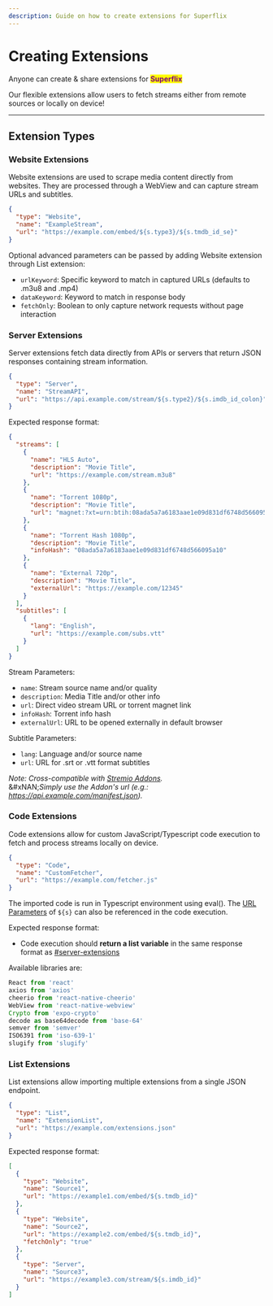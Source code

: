 ```yaml
---
description: Guide on how to create extensions for Superflix
---
```


# Creating Extensions

Anyone can create & share extensions for <mark style="color:purple;">**Superflix**</mark>

Our flexible extensions allow users to fetch streams either from remote sources or locally on device!

***

## Extension Types

### Website Extensions

Website extensions are used to scrape media content directly from websites. They are processed through a WebView and can capture stream URLs and subtitles.

```json
{
  "type": "Website",
  "name": "ExampleStream",
  "url": "https://example.com/embed/${s.type3}/${s.tmdb_id_se}"
}
```

Optional advanced parameters can be passed by adding Website extension through List extension:

* `urlKeyword`: Specific keyword to match in captured URLs (defaults to .m3u8 and .mp4)
* `dataKeyword`: Keyword to match in response body
* `fetchOnly`: Boolean to only capture network requests without page interaction

### Server Extensions

Server extensions fetch data directly from APIs or servers that return JSON responses containing stream information.

```json
{
  "type": "Server",
  "name": "StreamAPI",
  "url": "https://api.example.com/stream/${s.type2}/${s.imdb_id_colon}"
}
```

Expected response format:

```json
{
  "streams": [
    {
      "name": "HLS Auto",
      "description": "Movie Title",
      "url": "https://example.com/stream.m3u8"
    },
    {
      "name": "Torrent 1080p",
      "description": "Movie Title",
      "url": "magnet:?xt=urn:btih:08ada5a7a6183aae1e09d831df6748d566095a10"
    },
    {
      "name": "Torrent Hash 1080p", 
      "description": "Movie Title",
      "infoHash": "08ada5a7a6183aae1e09d831df6748d566095a10"
    },
    {
      "name": "External 720p",
      "description": "Movie Title", 
      "externalUrl": "https://example.com/12345"
    }
  ],
  "subtitles": [
    {
      "lang": "English",
      "url": "https://example.com/subs.vtt"
    }
  ]
}
```

Stream Parameters:

* `name`: Stream source name and/or quality
* `description`: Media Title and/or other info
* `url`: Direct video stream URL or torrent magnet link
* `infoHash`: Torrent info hash
* `externalUrl`: URL to be opened externally in default browser

Subtitle Parameters:

* `lang`: Language and/or source name
* `url`: URL for .srt or .vtt format subtitles

_Note:_ _Cross-compatible with_ [_Stremio Addons_](https://stremio-addons.com/)_._ \
&#xNAN;_&#x53;imply use the Addon's url (e.g.: https://api.example.com/manifest.json)._

### Code Extensions

Code extensions allow for custom JavaScript/Typescript code execution to fetch and process streams locally on device.

```json
{
  "type": "Code",
  "name": "CustomFetcher",
  "url": "https://example.com/fetcher.js"
}
```

The imported code is run in Typescript environment using eval(). The [URL Parameters](creating-extensions.md#url-parameters) of `${s}` can also be referenced in the code execution.

Expected response format:

* Code execution should **return a list variable** in the same response format as [#server-extensions](creating-extensions.md#server-extensions "mention")

Available libraries are:

```typescript
React from 'react'
axios from 'axios'
cheerio from 'react-native-cheerio'
WebView from 'react-native-webview'
Crypto from 'expo-crypto'
decode as base64decode from 'base-64'
semver from 'semver'
ISO6391 from 'iso-639-1'
slugify from 'slugify'
```

### List Extensions

List extensions allow importing multiple extensions from a single JSON endpoint.

```json
{
  "type": "List",
  "name": "ExtensionList",
  "url": "https://example.com/extensions.json"
}
```

Expected response format:

```json
[
  {
    "type": "Website",
    "name": "Source1",
    "url": "https://example1.com/embed/${s.tmdb_id}"
  },
  {
    "type": "Website", 
    "name": "Source2",
    "url": "https://example2.com/embed/${s.tmdb_id}",
    "fetchOnly": "true"
  },
  {
    "type": "Server",
    "name": "Source3",
    "url": "https://example3.com/stream/${s.imdb_id}"
  }
]
```
